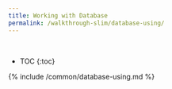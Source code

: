 ```yaml
---
title: Working with Database
permalink: /walkthrough-slim/database-using/
---
```


<div class='common-part-info' title='This part is common to all walkthroughs'>&nbsp;</div>

* TOC
{:toc}

{% include /common/database-using.md %}
